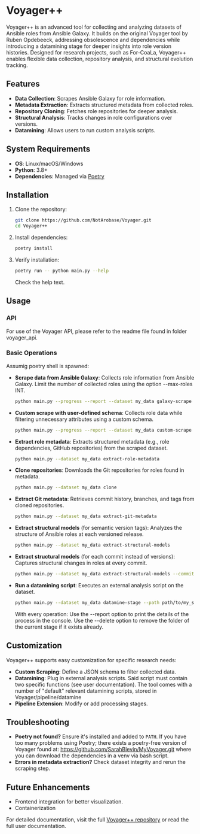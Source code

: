 # Voyager++

Voyager++ is an advanced tool for collecting and analyzing datasets of Ansible roles from Ansible Galaxy. It builds on the original Voyager tool by Ruben Opdebeeck, addressing obsolescence and dependencies while introducing a datamining stage for deeper insights into role version histories. Designed for research projects, such as For-CoaLa, Voyager++ enables flexible data collection, repository analysis, and structural evolution tracking.

## Features

- **Data Collection**: Scrapes Ansible Galaxy for role information.
- **Metadata Extraction**: Extracts structured metadata from collected roles.
- **Repository Cloning**: Fetches role repositories for deeper analysis.
- **Structural Analysis**: Tracks changes in role configurations over versions.
- **Datamining**: Allows users to run custom analysis scripts.

## System Requirements

- **OS**: Linux/macOS/Windows
- **Python**: 3.8+
- **Dependencies**: Managed via [Poetry](https://python-poetry.org/)

## Installation

1. Clone the repository:
   ```sh
   git clone https://github.com/NotArobase/Voyager.git
   cd Voyager++
   ```
2. Install dependencies:
   ```sh
   poetry install
   ```
3. Verify installation:
   ```sh
   poetry run -- python main.py --help
   ```
   Check the help text.

## Usage

### API

For use of the Voyager API, please refer to the readme file found in folder voyager_api.

### Basic Operations

Assumig poetry shell is spawned:

- **Scrape data from Ansible Galaxy**: Collects role information from Ansible Galaxy. Limit the number of collected roles using the option --max-roles INT.
  ```sh
  python main.py --progress --report --dataset my_data galaxy-scrape
  ```
- **Custom scrape with user-defined schema**: Collects role data while filtering unnecessary attributes using a custom schema.
  ```sh
  python main.py --progress --report --dataset my_data custom-scrape --schema path/to/my_schema.json
  ```
- **Extract role metadata**: Extracts structured metadata (e.g., role dependencies, GitHub repositories) from the scraped dataset.
  ```sh
  python main.py --dataset my_data extract-role-metadata
  ```
- **Clone repositories**: Downloads the Git repositories for roles found in metadata.
  ```sh
  python main.py --dataset my_data clone
  ```
- **Extract Git metadata**: Retrieves commit history, branches, and tags from cloned repositories.
  ```sh
  python main.py --dataset my_data extract-git-metadata
  ```
- **Extract structural models** (for semantic version tags): Analyzes the structure of Ansible roles at each versioned release.
  ```sh
  python main.py --dataset my_data extract-structural-models
  ```
- **Extract structural models** (for each commit instead of versions): Captures structural changes in roles at every commit.
  ```sh
  python main.py --dataset my_data extract-structural-models --commits
  ```
- **Run a datamining script**: Executes an external analysis script on the dataset.

  ```sh
  python main.py --dataset my_data datamine-stage --path path/to/my_script.py
  ```

  With every operation:
  Use the --report option to print the details of the process in the console. Use the --delete option to remove the folder of the current stage if it exists already.

## Customization

Voyager++ supports easy customization for specific research needs:

- **Custom Scraping**: Define a JSON schema to filter collected data.
- **Datamining**: Plug in external analysis scripts. Said script must contain two specific functions (see user documentation).
  The tool comes with a number of "default" relevant datamining scripts, stored in Voyager/pipeline/datamine
- **Pipeline Extension**: Modify or add processing stages.

## Troubleshooting

- **Poetry not found?** Ensure it's installed and added to `PATH`. If you have too many problems using Poetry; there exists a poetry-free version of Voyager found at: https://github.com/SarahBlevin/MyVoyager.git where you can download the dependencies in a venv via bash script.
- **Errors in metadata extraction?** Check dataset integrity and rerun the scraping step.

## Future Enhancements

- Frontend integration for better visualization.
- Containerization

For detailed documentation, visit the full [Voyager++ repository](https://github.com/NotArobase/Voyager.git) or read the full user documentation.
